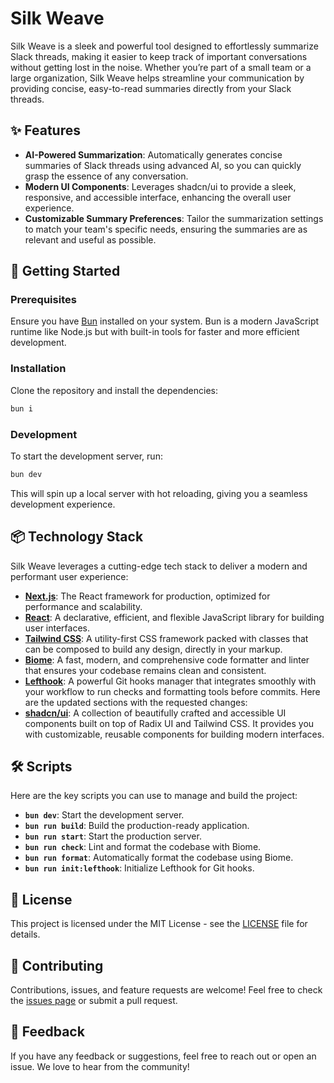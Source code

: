 # Silk Weave

Silk Weave is a sleek and powerful tool designed to effortlessly summarize Slack threads, making it easier to keep track of important conversations without getting lost in the noise. Whether you’re part of a small team or a large organization, Silk Weave helps streamline your communication by providing concise, easy-to-read summaries directly from your Slack threads.

## ✨ Features

- **AI-Powered Summarization**: Automatically generates concise summaries of Slack threads using advanced AI, so you can quickly grasp the essence of any conversation.
- **Modern UI Components**: Leverages shadcn/ui to provide a sleek, responsive, and accessible interface, enhancing the overall user experience.
- **Customizable Summary Preferences**: Tailor the summarization settings to match your team's specific needs, ensuring the summaries are as relevant and useful as possible.

## 🚀 Getting Started

### Prerequisites

Ensure you have [Bun](https://bun.sh/) installed on your system. Bun is a modern JavaScript runtime like Node.js but with built-in tools for faster and more efficient development.

### Installation

Clone the repository and install the dependencies:

```bash
bun i
```

### Development

To start the development server, run:

```bash
bun dev
```

This will spin up a local server with hot reloading, giving you a seamless development experience.

## 📦 Technology Stack

Silk Weave leverages a cutting-edge tech stack to deliver a modern and performant user experience:

- **[Next.js](https://nextjs.org/)**: The React framework for production, optimized for performance and scalability.
- **[React](https://reactjs.org/)**: A declarative, efficient, and flexible JavaScript library for building user interfaces.
- **[Tailwind CSS](https://tailwindcss.com/)**: A utility-first CSS framework packed with classes that can be composed to build any design, directly in your markup.
- **[Biome](https://biomejs.dev/)**: A fast, modern, and comprehensive code formatter and linter that ensures your codebase remains clean and consistent.
- **[Lefthook](https://github.com/evilmartians/lefthook)**: A powerful Git hooks manager that integrates smoothly with your workflow to run checks and formatting tools before commits.
Here are the updated sections with the requested changes:
- **[shadcn/ui](https://ui.shadcn.dev/)**: A collection of beautifully crafted and accessible UI components built on top of Radix UI and Tailwind CSS. It provides you with customizable, reusable components for building modern interfaces.

## 🛠️ Scripts

Here are the key scripts you can use to manage and build the project:

- **`bun dev`**: Start the development server.
- **`bun run build`**: Build the production-ready application.
- **`bun run start`**: Start the production server.
- **`bun run check`**: Lint and format the codebase with Biome.
- **`bun run format`**: Automatically format the codebase using Biome.
- **`bun run init:lefthook`**: Initialize Lefthook for Git hooks.

## 📄 License

This project is licensed under the MIT License - see the [LICENSE](LICENSE) file for details.

## 🤝 Contributing

Contributions, issues, and feature requests are welcome! Feel free to check the [issues page](#) or submit a pull request.

## 💬 Feedback

If you have any feedback or suggestions, feel free to reach out or open an issue. We love to hear from the community!

